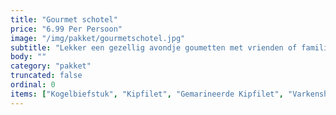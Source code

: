 ```yaml
---
title: "Gourmet schotel"
price: "6.99 Per Persoon"
image: "/img/pakket/gourmetschotel.jpg"
subtitle: "Lekker een gezellig avondje goumetten met vrienden of familie."
body: ""
category: "pakket"
truncated: false
ordinal: 0
items: ["Kogelbiefstuk", "Kipfilet", "Gemarineerde Kipfilet", "Varkenshaas", "Hamburger", "Kipshoarma", "Gemarineerde kogelbiefstuk"]
---
```

